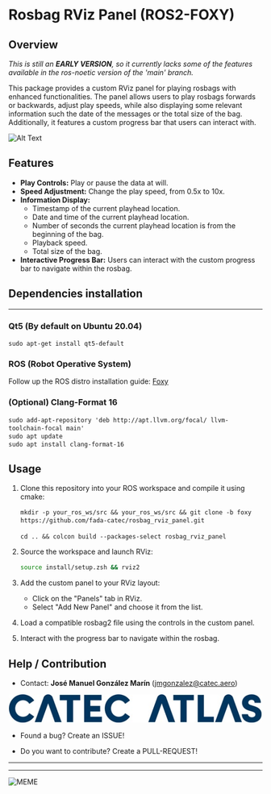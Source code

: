 # Rosbag RViz Panel (ROS2-FOXY)

## Overview

*This is still an **EARLY VERSION**, so it currently lacks some of the features available in the ros-noetic version of the 'main' branch.*

This package provides a custom RViz panel for playing rosbags with enhanced functionalities. The panel allows users to play rosbags forwards or backwards, adjust play speeds, while also displaying some relevant information such the date of the messages or the total size of the bag. Additionally, it features a custom progress bar that users can interact with.

![Alt Text](docs/rviz_view.gif)

## Features

- **Play Controls:** Play or pause the data at will.
- **Speed Adjustment:** Change the play speed, from 0.5x to 10x.
- **Information Display:**
  - Timestamp of the current playhead location.
  - Date and time of the current playhead location.
  - Number of seconds the current playhead location is from the beginning of the bag.
  - Playback speed.
  - Total size of the bag.
- **Interactive Progress Bar:** Users can interact with the custom progress bar to navigate within the rosbag.

## Dependencies installation

---

### Qt5 (By default on Ubuntu 20.04)
```
sudo apt-get install qt5-default
```

### ROS (Robot Operative System)

Follow up the ROS distro installation guide: [Foxy](https://docs.ros.org/en/foxy/Installation.html)

### (Optional) Clang-Format 16

```
sudo add-apt-repository 'deb http://apt.llvm.org/focal/ llvm-toolchain-focal main'
sudo apt update
sudo apt install clang-format-16
```

## Usage

1. Clone this repository into your ROS workspace and compile it using cmake:
    ```
    mkdir -p your_ros_ws/src && your_ros_ws/src && git clone -b foxy https://github.com/fada-catec/rosbag_rviz_panel.git

    cd .. && colcon build --packages-select rosbag_rviz_panel
    ```

1. Source the workspace and launch RViz:

    ```bash
    source install/setup.zsh && rviz2
    ```

2. Add the custom panel to your RViz layout:

    - Click on the "Panels" tab in RViz.
    - Select "Add New Panel" and choose it from the list.

3. Load a compatible rosbag2 file using the controls in the custom panel.

4. Interact with the progress bar to navigate within the rosbag.

## Help / Contribution

* Contact: **José Manuel González Marín** (jmgonzalez@catec.aero)

![CATEC](./docs/CATEC-ATLAS.png)

* Found a bug? Create an ISSUE!

* Do you want to contribute? Create a PULL-REQUEST!

---
---

![MEME](./docs/meme.gif)